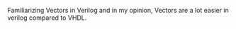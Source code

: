 Familiarizing Vectors in Verilog and in my opinion, Vectors are a lot easier in verilog compared to VHDL.
